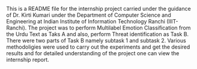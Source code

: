 This is a README file for the internship project carried under the guidance of Dr. Kirti Kumari under the Department of Computer Science and Engineering at Indian Institute of Information Technology Ranchi (IIIT-Ranchi). 
The project was to perform Multilabel Emotion Classification from the Urdu Text as Taks A and also, perform Threat identification as Task B. There were two parts of Task B namely subtask 1 and subtask 2. 
Various methodoligies were used to carry out the experiments and get the desired results and for detailed understanding of the project one can view the internship report. 
